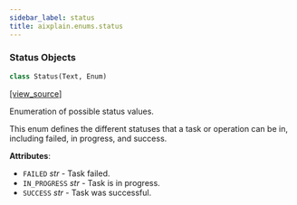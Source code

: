 ```yaml
---
sidebar_label: status
title: aixplain.enums.status
---
```


### Status Objects

```python
class Status(Text, Enum)
```

[[view_source]](https://github.com/aixplain/aiXplain/blob/main/aixplain/enums/status.py#L5)

Enumeration of possible status values.

This enum defines the different statuses that a task or operation can be in,
including failed, in progress, and success.

**Attributes**:

- `FAILED` _str_ - Task failed.
- `IN_PROGRESS` _str_ - Task is in progress.
- `SUCCESS` _str_ - Task was successful.

